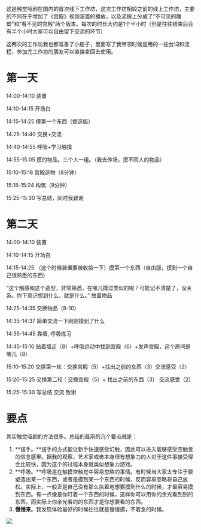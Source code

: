 这是触觉哑剧在国内的首次线下工作坊，这次工作坊相较之前的线上工作坊，主要的不同在于增加了《宫殿》视频装置的播放，以及流程上分成了“不可见的雕塑”和“看不见的宫殿”两个版本。每次的时长大约是1个半小时（但是往往结束后会有半个小时大家可以自由留下交流的环节）

这两次的工作坊我也都准备了小册子，里面写了我带领时候是用的一些台词和流程，参加完工作坊的朋友可以直接拿回去使用。

# 第一天

14:00-14:10 装置

14:10-14:15 开场白

14:15-14:25 摸第一个东西（塑造版）

14:25-14:40 交换+交流

14:40-14:55 呼吸+学习触摸

14:55-15:05 摸的物品。三个人一组。（我去传场，摸不同人的物品）

15:10-15:18 宫殿造物（8分钟）

15:18-15:24 构筑（8分钟）

15:25-15:30 写总结，同时我致谢

# 第二天

14:00-14:10 装置

14:10-14:15 开场白

14:15-14:25 （这个时候装置要被收拾一下）摸第一个东西（自由版，摸到一个自己很熟悉的东西）

“这个触感和这个造型，非常熟悉，在哪儿摸过类似的呢？可能记不清楚了，没关系。你下意识想到什么，就是什么。” 放置物品

14:25-14:35 交换物品（8-10）

14:35-14:37 简单交流一下刚刚摸到了什么

14:35-14:45 靠墙, 呼吸练习

14:45-15:10 贴着墙走（8）+呼吸运动中找到宫殿（6）+发声宫殿，这个房间是哪儿（8）

15:10-15:20 交换第一轮：交换宫殿（5）+找出之前的东西（3）交流感受（2）

15:20-15:25 交换第二轮：交换宫殿（5）+ 找出之前的东西（3） 交流感受（2）

15:25-15:30 写总结 交流 致谢

# 要点

其实触觉哑剧的方法很多。总结的最用的几个要点就是：

1. **搓手。**搓手的方式能让新手快速感受幻触，因此可以进入能够感受空触觉的信念感里。据我的观察，艺术家或者本身很有想象力的人对于这件事接受得会比较快，因为这个的过程本身就类似想象力游戏。
2. **呼吸。**呼吸是在触摸空触觉中容易忽略的事情。有时候当大家太专注于要塑造出某一个东西，或者是摸到某一个东西的时候，反而容易忽略将自己放松。实际上，一般正是自己没有那么执着地想要摸到什么的时候，才最容易摸到东西。有一点像是你盯着一个东西的时候，这样你可以用你的余光看到别的东西，而实际上你余光看的的东西才是你想要看的东西。
3. **慢慢来**。我发现体验最好的时候往往就是慢慢摸，不着急的时候。

![](https://media.discordapp.net/attachments/1107698002375745537/1128554898850578432/R0000878.jpg?ex=65f13627&is=65dec127&hm=59f8345c9dc9232065d6e72864138429d15188e23f32094aa3bab197fea69952&=&format=webp&width=1956&height=1296)

